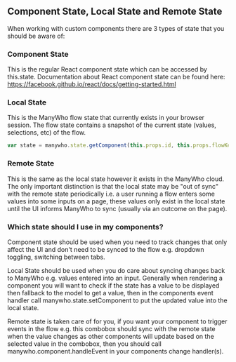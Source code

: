 ## Component State, Local State and Remote State
When working with custom components there are 3 types of state that you should be aware of:

### Component State
This is the regular React component state which can be accessed by this.state. Documentation about React component state can be found here: https://facebook.github.io/react/docs/getting-started.html

### Local State
This is the ManyWho flow state that currently exists in your browser session. The flow state contains a snapshot of the current state (values, selections, etc) of the flow.

```javascript
var state = manywho.state.getComponent(this.props.id, this.props.flowKey);
```

### Remote State
This is the same as the local state however it exists in the ManyWho cloud. The only important distinction is that the local state may be "out of sync" with the remote state periodically i.e. a user running a flow enters some values into some inputs on a page, these values only exist in the local state until the UI informs ManyWho to sync (usually via an outcome on the page).

### Which state should I use in my components?
Component state should be used when you need to track changes that only affect the UI and don't need to be synced to the flow e.g. dropdown toggling, switching between tabs.

Local State should be used when you do care about syncing changes back to ManyWho e.g. values entered into an input. Generally when rendering a component you will want to check if the state has a value to be displayed then fallback to the model to get a value, then in the components event handler call manywho.state.setComponent to put the updated value into the local state.

Remote state is taken care of for you, if you want your component to trigger events in the flow e.g. this combobox should sync with the remote state when the value changes as other components will update based on the selected value in the combobox, then you should call manywho.component.handleEvent in your components change handler(s).
